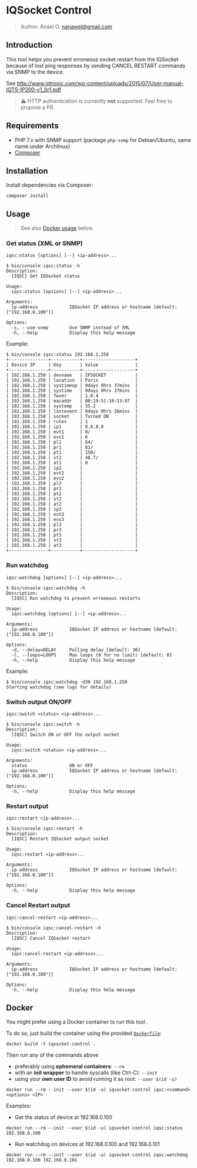 IQSocket Control
================

> Author: Anael O. nanawel@gmail.com

## Introduction

This tool helps you prevent erroneous socket restart from the IQSocket
because of lost ping responses by sending CANCEL RESTART commands via
SNMP to the device.

See http://www.iqtronic.com/wp-content/uploads/2015/07/User-manual-IQTS-IP200-v1_0r1.pdf

> :warning:
> HTTP authentication is currently **not** supported. Feel free to propose a PR.

## Requirements

- PHP 7.x with SNMP support (package `php-snmp` for Debian/Ubuntu,
same name under Archlinux)
- [Composer](https://getcomposer.org/download/)

## Installation

Install dependencies via Composer:
```
composer install
```

## Usage

> See also [Docker usage](#docker) below.

### Get status (XML or SNMP)

`iqsc:status [options] [--] <ip-address>...`

```
$ bin/console iqsc:status -h
Description:
  [IQSC] Get IQSocket status

Usage:
  iqsc:status [options] [--] <ip-address>...

Arguments:
  ip-address            IQSocket IP address or hostname [default: ["192.168.0.100"]]

Options:
  -s, --use-snmp        Use SNMP instead of XML
  -h, --help            Display this help message
```

Example:
```
$ bin/console iqsc:status 192.168.1.250
+---------------+-----------+--------------------+
| Device IP     | Key       | Value              |
+---------------+-----------+--------------------+
| 192.168.1.250 | devname   | IPSOCKET           |
| 192.168.1.250 | location  | Paris              |
| 192.168.1.250 | systimeup | 0days 0hrs 37mins  |
| 192.168.1.250 | systime   | 0days 0hrs 37mins  |
| 192.168.1.250 | fwver     | 1.0.4              |
| 192.168.1.250 | macaddr   | 00:19:51:10:13:87  |
| 192.168.1.250 | systemp   | 35.2               |
| 192.168.1.250 | lastevent | 0days 0hrs 26mins  |
| 192.168.1.250 | socket    | Turned ON          |
| 192.168.1.250 | rules     | 1                  |
| 192.168.1.250 | ip1       | 8.8.8.8            |
| 192.168.1.250 | evt1      | 0/                 |
| 192.168.1.250 | evs1      | 6                  |
| 192.168.1.250 | pl1       | 64/                |
| 192.168.1.250 | pr1       | 81/                |
| 192.168.1.250 | pt1       | 158/               |
| 192.168.1.250 | st1       | 48.7/              |
| 192.168.1.250 | at1       | 0                  |
| 192.168.1.250 | ip2       |                    |
| 192.168.1.250 | evt2      |                    |
| 192.168.1.250 | evs2      |                    |
| 192.168.1.250 | pl2       |                    |
| 192.168.1.250 | pr2       |                    |
| 192.168.1.250 | pt2       |                    |
| 192.168.1.250 | st2       |                    |
| 192.168.1.250 | at2       |                    |
| 192.168.1.250 | ip3       |                    |
| 192.168.1.250 | evt3      |                    |
| 192.168.1.250 | evs3      |                    |
| 192.168.1.250 | pl3       |                    |
| 192.168.1.250 | pr3       |                    |
| 192.168.1.250 | pt3       |                    |
| 192.168.1.250 | st3       |                    |
| 192.168.1.250 | at3       |                    |
+---------------+-----------+--------------------+
```

### Run watchdog

`iqsc:watchdog [options] [--] <ip-address>...`

```
$ bin/console iqsc:watchdog -h
Description:
  [IQSC] Run watchdog to prevent erroneous restarts

Usage:
  iqsc:watchdog [options] [--] <ip-address>...

Arguments:
  ip-address            IQSocket IP address or hostname [default: ["192.168.0.100"]]

Options:
  -d, --delay=DELAY     Polling delay [default: 30]
  -l, --loops=LOOPS     Max loops (0 for no limit) [default: 0]
  -h, --help            Display this help message
```

Example:
```
$ bin/console iqsc:watchdog -d30 192.168.1.250
Starting watchdog (see logs for details)
```

### Switch output ON/OFF

`iqsc:switch <status> <ip-address>...`

```
$ bin/console iqsc:switch -h
Description:
  [IQSC] Switch ON or OFF the output socket

Usage:
  iqsc:switch <status> <ip-address>...

Arguments:
  status                ON or OFF
  ip-address            IQSocket IP address or hostname [default: ["192.168.0.100"]]

Options:
  -h, --help            Display this help message
```

### Restart output

`iqsc:restart <ip-address>...`

```
$ bin/console iqsc:restart -h
Description:
  [IQSC] Restart IQSocket output socket

Usage:
  iqsc:restart <ip-address>...

Arguments:
  ip-address            IQSocket IP address or hostname [default: ["192.168.0.100"]]

Options:
  -h, --help            Display this help message
```

### Cancel Restart output

`iqsc:cancel-restart <ip-address>...`

```
$ bin/console iqsc:cancel-restart -h
Description:
  [IQSC] Cancel IQSocket restart

Usage:
  iqsc:cancel-restart <ip-address>...

Arguments:
  ip-address            IQSocket IP address or hostname [default: ["192.168.0.100"]]

Options:
  -h, --help            Display this help message
```

## Docker

You might prefer using a Docker container to run this tool.

To do so, just build the container using the provided [`Dockerfile`](Dockerfile):

```
docker build -t iqsocket-control .
```

Then run any of the commands above
- preferably using **ephemeral containers**: `--rm`
- with an **init wrapper** to handle syscalls (like Ctrl-C): `--init`
- using your **own user ID** to avoid running it as root: `--user $(id -u)`

```
docker run --rm --init --user $(id -u) iqsocket-control iqsc:<command> <options> <IP>
```

Examples:
- Get the status of device at 192.168.0.100
```
docker run --rm --init --user $(id -u) iqsocket-control iqsc:status 192.168.0.100
```

- Run watchdog on devices at 192.168.0.100 and 192.168.0.101
```
docker run --rm --init --user $(id -u) iqsocket-control iqsc:watchdog 192.168.0.100 192.168.0.101
```
